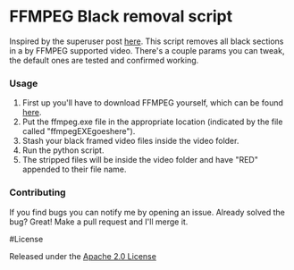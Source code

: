 # FFMPEG Black removal script

Inspired by the superuser post [here](http://superuser.com/questions/692489/automatically-split-large-mov-video-files-into-smaller-files-at-black-frames-s). This script removes all black sections in a by FFMPEG supported video. There's a couple params you can tweak, the default ones are tested and confirmed working.


### Usage

1. First up you'll have to download FFMPEG yourself, which can be found [here](http://ffmpeg.zeranoe.com/builds/). 
2. Put the ffmpeg.exe file in the appropriate location (indicated by the file called "ffmpegEXEgoeshere").
3. Stash your black framed video files inside the video folder.
4. Run the python script.
5. The stripped files will be inside the video folder and have "RED" appended to their file name.


### Contributing

If you find bugs you can notify me by opening an issue. Already solved the bug? Great! Make a pull request and I'll merge it.

#License

Released under the [Apache 2.0 License](https://github.com/code-mc/ffmpegblackframeremove/blob/master/license.md)